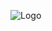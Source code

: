 ![Logo](https://github.com/priyankasanodiya14/gleaming-experience-7292/blob/main/BusReservationSystem/Logo/logo.png?raw=true)
